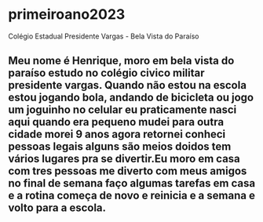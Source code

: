 # primeiroano2023
Colégio Estadual Presidente Vargas - Bela Vista do Paraíso

## Meu nome é Henrique, moro em bela vista do paraíso estudo no colégio civico militar presidente vargas. Quando não estou na escola estou jogando bola, andando de bicicleta ou jogo um joguinho no celular eu praticamente nasci aqui quando era pequeno mudei para outra cidade morei 9 anos agora retornei conheci pessoas legais alguns são meios doidos tem vários lugares pra se divertir.Eu moro em casa com tres pessoas me diverto com meus amigos no final de semana faço algumas tarefas em casa e a rotina começa de novo e reinicia e a semana e volto para a escola.
